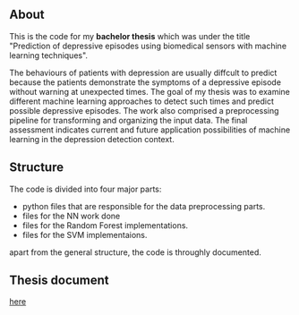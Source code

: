 ## About

This is the code for my **bachelor thesis** which was under the title 
"Prediction of depressive episodes using biomedical sensors with
    machine learning techniques".
    
The behaviours of patients with depression are usually diffcult to predict because the patients
demonstrate the symptoms of a depressive episode without warning at unexpected times. The
goal of my thesis was to examine different machine learning approaches to detect such times
and predict possible depressive episodes. The work also comprised a preprocessing pipeline
for transforming and organizing the input data. The final assessment indicates current and
future application possibilities of machine learning in the depression detection context.
    

## Structure

The code is divided into four major parts: 
  - python files that are responsible for the data preprocessing parts. 
  - files for the NN work done
  - files for the Random Forest implementations.
  - files for the SVM implementaions.
  
apart from the general structure, the code is throughly documented. 

## Thesis document

[here](https://github.com/elmodeer/ba-fluffTokenizer/blob/master/Hesham_BT.pdf)
